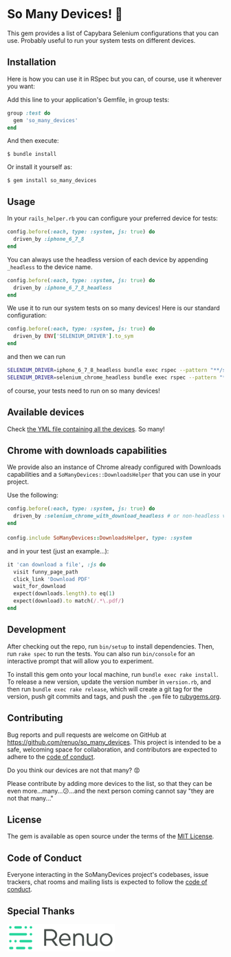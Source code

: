 # So Many Devices! 🕺

This gem provides a list of Capybara Selenium configurations that you can use.
Probably useful to run your system tests on different devices.

## Installation

Here is how you can use it in RSpec but you can, of course, use it wherever you want:

Add this line to your application's Gemfile, in group tests:

```ruby
group :test do
  gem 'so_many_devices'
end
```

And then execute:

    $ bundle install

Or install it yourself as:

    $ gem install so_many_devices

## Usage

In your `rails_helper.rb` you can configure your preferred device for tests:

```ruby
config.before(:each, type: :system, js: true) do
  driven_by :iphone_6_7_8
end
```

You can always use the headless version of each device by appending `_headless` to the device name.

```ruby
config.before(:each, type: :system, js: true) do
  driven_by :iphone_6_7_8_headless
end
```

We use it to run our system tests on so many devices! Here is our standard configuration:

```ruby
config.before(:each, type: :system, js: true) do
  driven_by ENV['SELENIUM_DRIVER'].to_sym
end
```

and then we can run

```sh
SELENIUM_DRIVER=iphone_6_7_8_headless bundle exec rspec --pattern "**/system/**/*_spec.rb"
SELENIUM_DRIVER=selenium_chrome_headless bundle exec rspec --pattern "**/system/**/*_spec.rb"
```

of course, your tests need to run on so many devices!
 
## Available devices

Check [the YML file containing all the devices](./lib/so_many_devices.yml). So many!

## Chrome with downloads capabilities

We provide also an instance of Chrome already configured with 
Downloads capabilities and a `SoManyDevices::DownloadsHelper` that you can use in your project.

Use the following:

```ruby
config.before(:each, type: :system, js: true) do
  driven_by :selenium_chrome_with_download_headless # or non-headless version
end

config.include SoManyDevices::DownloadsHelper, type: :system
```

and in your test (just an example...):

```ruby
it 'can download a file', :js do
  visit funny_page_path
  click_link 'Download PDF'
  wait_for_download
  expect(downloads.length).to eq(1)
  expect(download).to match(/.*\.pdf/)
end
```


## Development

After checking out the repo, run `bin/setup` to install dependencies. 
Then, run `rake spec` to run the tests. You can also run `bin/console` for an interactive prompt that will allow you to experiment.

To install this gem onto your local machine, run `bundle exec rake install`. 
To release a new version, update the version number in `version.rb`, and then run `bundle exec rake release`, 
which will create a git tag for the version, push git commits and tags, and push the `.gem` file to [rubygems.org](https://rubygems.org).

## Contributing

Bug reports and pull requests are welcome on GitHub at <https://github.com/renuo/so_many_devices>. 
This project is intended to be a safe, welcoming space for collaboration, and contributors are expected to adhere to the [code of conduct](https://github.com/renuo/so_many_devices/blob/master/CODE_OF_CONDUCT.md).

Do you think our devices are not that many? 😡

Please contribute by adding more devices to the list, so that they can be even more...many...😕...and the next person coming cannot say "they are not that many..."

## License

The gem is available as open source under the terms of the [MIT License](https://opensource.org/licenses/MIT).

## Code of Conduct

Everyone interacting in the SoManyDevices project's codebases, issue trackers, chat rooms and mailing lists is expected to follow the [code of conduct](https://github.com/renuo/so_many_devices/blob/master/CODE_OF_CONDUCT.md).


## Special Thanks

[![Renuo AG](./logo/renuo.png)](https://www.renuo.ch)
